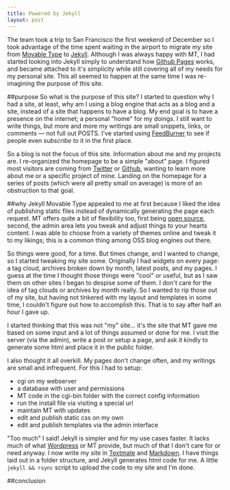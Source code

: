 ```yaml
---
title: Powered by Jekyll
layout: post
---
```


The team took a trip to San Francisco the first weekend of December so I took advantage of the time spent waiting in the airport to migrate my site from [Movable Type][1] to [Jekyll][2].  Although I was always happy with MT, I had started looking into Jekyll simply to understand how [Github Pages][3] works, and became attached to it's simplicity while still covering all of my needs for my personal site.  This all seemed to happen at the same time I was re-imagining the purpose of this site.  

##purpose
So what is the purpose of this site?  I started to question why I had a site, at least, why am I using a blog engine that acts as a blog and a site, instead of a site that happens to have a blog.  My end goal is to have a presence on the internet; a personal "home" for my doings.  I still want to write things, but more and more my writings are small snippets, links, or comments &mdash; not full out POSTS.  I've started using [FeedBurner][7] to see if people even _subscribe_ to it in the first place.  

So a blog is not the focus of this site.  Information about me and my projects are.  I re-organized the homepage to be a simple "about" page.  I figured most visitors are coming from [Twitter][4] or [Github][5], wanting to learn more about me or a specific project of mine.  Landing on the homepage for a series of posts (which were all pretty small on average) is more of an obstruction to that goal.  


##why Jekyll
Movable Type appealed to me at first because I liked the idea of publishing static files instead of dynamically generating the page each request.  MT offers quite a bit of flexibility too, first being [open source][6], second, the admin area lets you tweak and adjust things to your hearts content.  I was able to choose from a variety of themes online and tweak it to my likings; this is a common thing among OSS blog engines out there.  

So things were good, for a time.  But times change, and I wanted to change, so I started tweaking my site some.  Originally I had widgets on every page: a tag cloud, archives broken down by month, latest posts, and my pages.  I guess at the time I thought those things were "cool" or useful, but as I saw them on other sites I began to despise some of them.  I don't care for the idea of tag clouds or archives by month really.  So I wanted to rip those out of my site, but having not tinkered with my layout and templates in some time, I couldn't figure out how to accomplish this.  That is to say after half an hour I gave up.  

I started thinking that this was not "my" site... it's the site that MT gave me based on some input and a lot of things assumed or done for me.  I visit the server (via the admin), write a post or setup a page, and ask it kindly to generate some html and place it in the public folder.  

I also thought it all overkill.  My pages don't change often, and my writings are small and infrequent.  For this I had to setup:

- cgi on my webserver
- a database with user and permissions
- MT code in the cgi-bin folder with the correct config information
- run the install file via visiting a special url
- maintain MT with updates
- edit and publish static css on my own
- edit and publish templates via the admin interface

"Too much" I said!  Jekyll is simpler and for my use cases faster.  It lacks much of what [Wordpress][8] or MT provide, but much of that I don't care for or need anyway.  I now write my _site_ in [Textmate][9] and [Markdown][10].  I have things laid out in a folder structure, and Jekyll generates html code for me.  A little `jekyll && rsync` script to upload the code to my site and I'm done.


##conclusion

[1]: http://www.movabletype.org/
[2]: https://github.com/mojombo/jekyll
[3]: http://pages.github.com/
[4]: http://twitter.com/ctshryock
[5]: http://github.com/ctshryock
[6]: http://www.movabletype.org/opensource
[7]: http://feedburner.google.com
[8]: http://wordpress.org
[9]: http://macromates.com/
[10]: http://daringfireball.net/projects/markdown/